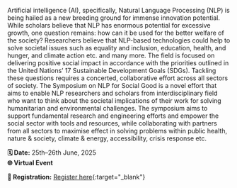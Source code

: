 <!-- ---
layout: default
permalink: /NSG
nav: true
nav_order: 3
---
 -->

Artificial intelligence (AI), specifically, Natural Language Processing (NLP) is being hailed as a new breeding ground for immense innovation potential. While scholars believe that NLP has enormous potential for excessive growth, one question remains: how can it be used for the better welfare of the society? Researchers believe that NLP-based technologies could help to solve societal issues such as equality and inclusion, education, health, and hunger, and climate action etc. and many more. The field is focused on delivering positive social impact in accordance with the priorities outlined in the United Nations’ 17 Sustainable Development Goals (SDGs). Tackling these questions requires a concerted, collaborative effort across all sectors of society. The Symposium on NLP for Social Good is a novel effort that aims to enable NLP researchers and scholars from interdisciplinary field who want to think about the societal implications of their work for solving humanitarian and environmental challenges. The symposium aims to support fundamental research and engineering efforts and empower the social sector with tools and resources, while collaborating with partners from all sectors to maximise effect in solving problems within public health, nature & society, climate & energy, accessibility, crisis response etc.


**🗓 Date:** 25th–26th June, 2025  
**🌐 Virtual Event**

**🔗 Registration:** [Register here](https://www.ticketsource.co.uk/nlp4socialgood){:target="_blank"}